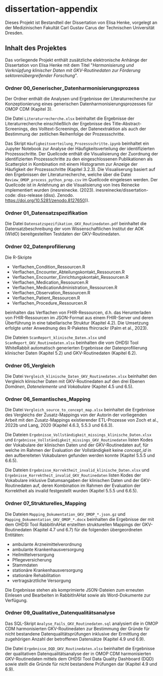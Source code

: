 # dissertation-appendix

Dieses Projekt ist Bestandteil der Dissertation von Elisa Henke, vorgelegt an der Medizinischen Fakultät Carl Gustav Carus der Technischen Universität Dresden.

## Inhalt des Projektes ##

Das vorliegende Projekt enthält zusätzliche elektronische Anhänge der Dissertation von Elisa Henke mit dem Titel "_Harmonisierung und Verknüpfung klinischer Daten mit GKV-Routinedaten zur Förderung sektorenübergreifender Forschung_".

### Ordner 00_Generischer_Datenharmonisierungsprozess

Der Ordner enthält die Analysen und Ergebnisse der Literaturrecherche zur Konzeptionierung eines generischen Datenharmonisierungsprozesses für OMOP CDM (Kapitel 3).

Die Datei `Literaturrecherche.xlsx` beinhaltet die Ergebnisse der Literaturrecherche einschließlich der Ergebnisse des Title-Abstract-Screenings, des Volltext-Screenings, der Datenextraktion als auch der Bestimmung der zeitlichen Reihenfolge der Prozessschritte.

Das Skript `Häufigkeitsverteilung_Prozessschritte.ipynb` beinhaltet ein Jupyter Notebook zur Analyse der Häufigkeitsverteilung der identifizierten Prozessschritte.
Der Quellcode enthält die Visualisierung der Zuordnung der identifizierten Prozessschritte zu den eingeschlossenen Publikationen als Scatterplot in Kombination mit einem Histogramm zur Anzeige der Häufigkeit der Prozessschritte (Kapitel 3.2.3).
Die Visualiserung basiert auf den Ergebnissen der Literaturrecherche, welche über die Datei `Review_OMOP_process_python_prep.csv` im Quellcode eingelesen werden.
Der Quellcode ist in Anlehnung an die Visualisierung von Ines Reinecke implementiert wurden (inesreinecke. (2023). inesreinecke/dissertation-code: diss-release (diss). Zenodo. https://doi.org/10.5281/zenodo.8127650)).


### Ordner 01_Datensatzspezifikation

Die Datei `Datensatzspezifikation_GKV_Routinedaten.pdf` beinhaltet die Datensatzbeschreibung der vom Wissenschaftlichen Institut der AOK (WIdO) bereitgestellten Testdaten der GKV-Routinedaten.


### Ordner 02_Datenprofilierung

Die R-Skripte

* Verflachen_Condition_Ressourcen.R
* Verflachen_Encounter_Abteilungskontakt_Ressourcen.R
* Verflachen_Encounter_Einrichtungskontakt_Ressourcen.R
* Verflachen_Medication_Ressourcen.R
* Verflachen_MedicationAdministration_Ressourcen.R
* Verflachen_Observation_Ressourcen.R
* Verflachen_Patient_Ressourcen.R
* Verflachen_Procedure_Ressourcen.R

beinhalten das Verflachen von FHIR-Ressourcen, d.h. das Herunterladen von FHIR-Ressourcen im JSON-Format aus einem FHIR-Server und deren Überführung in eine tabellarische Struktur (Kapitel 4.2). 
Die Umsetzung erfolgte unter Anwednung des R-Paketes fhircrackr (Palm et al., 2023).

Die Dateien `ScanReport_klinische_Daten.xlsx` und `ScanReport_GKV_Routinedaten.xlsx` beinhalten die vom OHDSI Tool WhiteRabbit automatisch generierten Ergebnisse der Datenprofilierung klinischer Daten (Kapitel 5.2) und GKV-Routinedaten (Kapitel 6.2).


### Ordner 05_Vergleich

Die Datei `Vergleich_klinische_Daten_GKV_Routinedaten.xlsx` beinhaltet den Vergleich klinischer Daten mit GKV-Routinedaten auf den drei Ebenen _Domänen_, _Datenelemente_ und _Vokabulare_ (Kapitel 4.5 und 6.5).


### Ordner 06_Semantisches_Mapping

Die Datei `Vergleich_source_to_concept_map.xlsx` beinhaltet die Ergebnisse des Vergleichs der Zusatz-Mappings von der Autorin der vorliegenden Arbeit mit den Zusatz-Mappings existierender ETL-Prozesse von Zoch et al., 2022b und Lang, 2020 (Kapitel 4.6.3, 5.5.3 und 6.6.3).

Die Dateien `Ergebnisse_Vollständigkeit_missings_klinische_Daten.xlsx` und `Ergebnisse_Vollständigkeit_missings_GKV_Routinedaten` listen Kodes der Vokabulare der klinischen Daten und der GKV-Routinedaten auf, für welche im Rahmen der Evaluation der Vollständigkeit keine _concept_id_ in den aufbereiteten Vokabularen gefunden werden konnte (Kapitel 5.5.5 und 6.6.5).

Die Dateien `Ergebnisse_Korrektheit_invalid_klinische_Daten.xlsx` und `Ergebnisse_Korrektheit_invalid_GKV_Routinedaten` listen Kodes der Vokabulare inklusive Datumsangaben der klinischen Daten und der GKV-Routinedaten auf, deren Kombination im Rahmen der Evaluation der Korrektheit als invalid festgestellt wurden (Kapitel 5.5.5 und 6.6.5).


### Ordner 07_Strukturelles_Mapping

Die Dateien `Mapping_Dokumentation_GKV_OMOP_*.json.gz` und `Mapping_Dokumentation_GKV_OMOP_*.docx` beinhalten die Ergebnisse der mit dem OHDSI Tool RabbitInAHat erstellten strukturellen Mappings der GKV-Routinedaten (Kapitel 4.7 und 6.7) für die folgenden übergeordneten Entitäten:

* ambulante Arzneimittelverordnung
* ambulante Krankenhausversorgung
* Heilmittelversorgung
* Pflegeversicherung
* Stammdaten
* stationäre Krankenhausversorgung
* stationäre Rehabilitation
* vertragsärztliche Versorgung

Die Ergebnisse stehen als komprimierte JSON-Dateien zum erneuten Einlesen und Bearbeiten in RabbitInAHat sowie als Word-Dokumente zur Verfügung.


### Ordner 09_Qualitative_Datenqualitätsanalyse

Das SQL-Skript `Analyse_Fails_GKV_Routinedaten.sql` analysiert die in OMOP CDM harmonisierten GKV-Routinedaten zur Bestimmung der Gründe für nicht bestandene Datenqualitätsprüfungen inklusive der Ermittlung der zugehörigen Anzahl der betroffenen Datensätze (Kapitel 4.9 und 6.9). 

Die Datei `Ergebnisse_DQD_GKV_Routinedaten.xlsx` beinhaltet die Ergebnisse der qualitativen Datenqualitätsanalyse der in OMOP CDM harmonisierten GKV-Routinedaten mittels dem OHDSI Tool Data Quality Dashboard (DQD) sowie stellt die Gründe für nicht bestandene Prüfungen dar (Kapitel 4.9 und 6.9). 